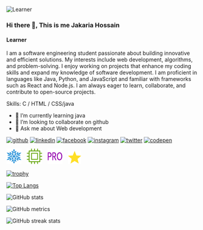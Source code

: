 ![Learner](https://pbs.twimg.com/profile_banners/1795793377067433984/1739659967/1080x360)

### Hi there 👋, This is me Jakaria Hossain
#### Learner


I am a software engineering student passionate about building innovative and efficient solutions. My interests include web development, algorithms, and problem-solving. I enjoy working on projects that enhance my coding skills and expand my knowledge of software development. I am proficient in languages like Java, Python, and JavaScript and familiar with frameworks such as React and Node.js. I am always eager to learn, collaborate, and contribute to open-source projects.

Skills: C / HTML / CSS/java

- 🌱 I’m currently learning java 
- 👯 I’m looking to collaborate on github 
- 💬 Ask me about Web development 


[<img src='https://cdn.jsdelivr.net/npm/simple-icons@3.0.1/icons/github.svg' alt='github' height='40'>](https://github.com/jakariahossain24)  [<img src='https://cdn.jsdelivr.net/npm/simple-icons@3.0.1/icons/linkedin.svg' alt='linkedin' height='40'>](https://www.linkedin.com/in/./)  [<img src='https://cdn.jsdelivr.net/npm/simple-icons@3.0.1/icons/facebook.svg' alt='facebook' height='40'>](https://www.facebook.com/.)  [<img src='https://cdn.jsdelivr.net/npm/simple-icons@3.0.1/icons/instagram.svg' alt='instagram' height='40'>](https://www.instagram.com/./)  [<img src='https://cdn.jsdelivr.net/npm/simple-icons@3.0.1/icons/twitter.svg' alt='twitter' height='40'>](https://twitter.com/.)  [<img src='https://cdn.jsdelivr.net/npm/simple-icons@3.0.1/icons/codepen.svg' alt='codepen' height='40'>](https://codepen.io/.)  

<a href='https://archiveprogram.github.com/'><img src='https://raw.githubusercontent.com/acervenky/animated-github-badges/master/assets/acbadge.gif' width='40' height='40'></a> <a href='https://docs.github.com/en/developers'><img src='https://raw.githubusercontent.com/acervenky/animated-github-badges/master/assets/devbadge.gif' width='40' height='40'></a> <a href='https://github.com/pricing'><img src='https://raw.githubusercontent.com/acervenky/animated-github-badges/master/assets/pro.gif' width='40' height='40'></a> <a href='https://stars.github.com/'><img src='https://raw.githubusercontent.com/acervenky/animated-github-badges/master/assets/starbadge.gif' width='35' height='35'></a> 

[![trophy](https://github-profile-trophy.vercel.app/?username=jakariahossain24)](https://github.com/ryo-ma/github-profile-trophy)

[![Top Langs](https://github-readme-stats.vercel.app/api/top-langs/?username=jakariahossain24)](https://github.com/anuraghazra/github-readme-stats)

![GitHub stats](https://github-readme-stats.vercel.app/api?username=jakariahossain24&show_icons=true)  

![GitHub metrics](https://metrics.lecoq.io/jakariahossain24)  

![GitHub streak stats](https://streak-stats.demolab.com/?user=jakariahossain24)  


